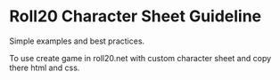 # Roll20 Character Sheet Guideline

Simple examples and best practices.

To use create game in roll20.net with custom character sheet and copy there html and css.
